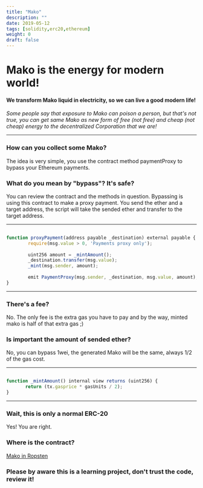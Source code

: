 ```yaml
---
title: "Mako"
description: "" 
date: 2019-05-12
tags: [solidity,erc20,ethereum]
weight: 0
draft: false 
---
```


# Mako is the energy for modern world!

#### We transform Mako liquid in electricity, so we can live a good modern life!

_Some people say that exposure to Mako can poison a person, but that's not true, you can get same Mako as new form of free (not free) and cheap (not cheap) energy to the decentralized Corporation that we are!_

---
### How can you collect some Mako?

The idea is very simple, you use the contract method paymentProxy to bypass your Ethereum payments.

### What do you mean by "bypass"? It's safe?

You can review the contract and the methods in question.
Bypassing is using this contract to make a proxy payment. You send the ether and a target address, the script will take the sended ether and transfer to the target address.

---

```javascript

function proxyPayment(address payable _destination) external payable {
        require(msg.value > 0, 'Payments proxy only');
        
        uint256 amount = _mintAmount();
        _destination.transfer(msg.value);
        _mint(msg.sender, amount);
        
        emit PaymentProxy(msg.sender, _destination, msg.value, amount);
}

```

---

### There's a fee?

No. The only fee is the extra gas you have to pay and by the way, minted mako is half of that extra gas ;)

### Is important the amount of sended ether?

No, you can bypass 1wei, the generated Mako will be the same, always 1/2 of the gas cost.

---

```javascript

function _mintAmount() internal view returns (uint256) {
       return (tx.gasprice * gasUnits / 2);
}

```

---

### Wait, this is only a normal ERC-20

Yes! You are right.

### Where is the contract?

[Mako in Ropsten](https://ropsten.etherscan.io/address/0x85965fc432f8366d6a6be2c0fea04ece27e48d0e "Mako")

### Please by aware this is a learning project, don't trust the code, review it!

